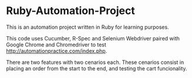 # Ruby-Automation-Project
This is an automation project written in Ruby for learning purposes.

This code uses Cucumber, R-Spec and Selenium Webdriver paired with Google Chrome and Chromedriver to test http://automationpractice.com/index.php.

There are two features with two cenarios each. These cenarios consist in placing an order from the start to the end, and testing the cart funcionality.

